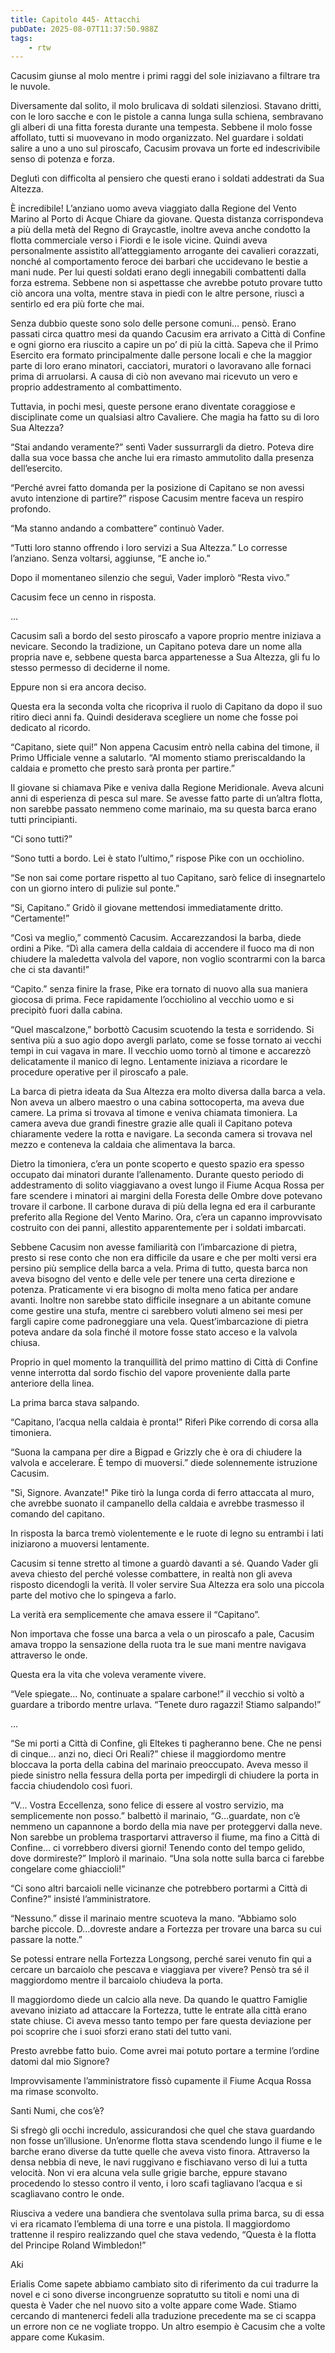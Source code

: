 ```yaml
---
title: Capitolo 445- Attacchi
pubDate: 2025-08-07T11:37:50.988Z
tags:
    - rtw
---
```











Cacusim giunse al molo mentre i primi raggi del sole iniziavano a filtrare tra le nuvole.


Diversamente dal solito, il molo brulicava di soldati silenziosi. Stavano dritti, con le loro sacche e con le pistole a canna lunga sulla schiena, sembravano gli alberi di una fitta foresta durante una tempesta. Sebbene il molo fosse affollato, tutti si muovevano in modo organizzato. Nel guardare i soldati salire a uno a uno sul piroscafo, Cacusim provava un forte ed indescrivibile senso di potenza e forza.


Deglutì con difficolta al pensiero che questi erano i soldati addestrati da Sua Altezza.


È incredibile! L’anziano uomo aveva viaggiato dalla Regione del Vento Marino al Porto di Acque Chiare da giovane. Questa distanza corrispondeva a più della metà del Regno di Graycastle, inoltre aveva anche condotto la flotta commerciale verso i Fiordi e le isole vicine. Quindi aveva personalmente assistito all’atteggiamento arrogante dei cavalieri corazzati, nonché al comportamento feroce dei barbari che uccidevano le bestie a mani nude. Per lui questi soldati erano degli innegabili combattenti dalla forza estrema. Sebbene non si aspettasse che avrebbe potuto provare tutto ciò ancora una volta, mentre stava in piedi con le altre persone, riuscì a sentirlo ed era più forte che mai.


Senza dubbio queste sono solo delle persone comuni… pensò. Erano passati circa quattro mesi da quando Cacusim era arrivato a Città di Confine e ogni giorno era riuscito a capire un po’ di più la città. Sapeva che il Primo Esercito era formato principalmente dalle persone locali e che la maggior parte di loro erano minatori, cacciatori, muratori o lavoravano alle fornaci prima di arruolarsi. A causa di ciò non avevano mai ricevuto un vero e proprio addestramento al combattimento.


Tuttavia, in pochi mesi, queste persone erano diventate coraggiose e disciplinate come un qualsiasi altro Cavaliere. Che magia ha fatto su di loro Sua Altezza?


“Stai andando veramente?” sentì Vader sussurrargli da dietro. Poteva dire dalla sua voce bassa che anche lui era rimasto ammutolito dalla presenza dell’esercito.


“Perché avrei fatto domanda per la posizione di Capitano se non avessi avuto intenzione di partire?” rispose Cacusim mentre faceva un respiro profondo.


“Ma stanno andando a combattere” continuò Vader.


“Tutti loro stanno offrendo i loro servizi a Sua Altezza.” Lo corresse l’anziano. Senza voltarsi, aggiunse, “E anche io.”


Dopo il momentaneo silenzio che seguì, Vader implorò “Resta vivo.”


Cacusim fece un cenno in risposta.


…


Cacusim salì a bordo del sesto piroscafo a vapore proprio mentre iniziava a nevicare. Secondo la tradizione, un Capitano poteva dare un nome alla propria nave e, sebbene questa barca appartenesse a Sua Altezza, gli fu lo stesso permesso di deciderne il nome.


Eppure non si era ancora deciso.


Questa era la seconda volta che ricopriva il ruolo di Capitano da dopo il suo ritiro dieci anni fa. Quindi desiderava scegliere un nome che fosse poi dedicato al ricordo.


“Capitano, siete qui!” Non appena Cacusim entrò nella cabina del timone, il Primo Ufficiale venne a salutarlo. “Al momento stiamo preriscaldando la caldaia e prometto che presto sarà pronta per partire.”


Il giovane si chiamava Pike e veniva dalla Regione Meridionale. Aveva alcuni anni di esperienza di pesca sul mare. Se avesse fatto parte di un’altra flotta, non sarebbe passato nemmeno come marinaio, ma su questa barca erano tutti principianti.


“Ci sono tutti?”


“Sono tutti a bordo. Lei è stato l’ultimo,” rispose Pike con un occhiolino.


“Se non sai come portare rispetto al tuo Capitano, sarò felice di insegnartelo con un giorno intero di pulizie sul ponte.”


“Si, Capitano.” Gridò il giovane mettendosi immediatamente dritto. “Certamente!”


“Così va meglio,” commentò Cacusim. Accarezzandosi la barba, diede ordini a Pike. “Dì alla camera della caldaia di accendere il fuoco ma di non chiudere la maledetta valvola del vapore, non voglio scontrarmi con la barca che ci sta davanti!”


“Capito.” senza finire la frase, Pike era tornato di nuovo alla sua maniera giocosa di prima. Fece rapidamente l’occhiolino al vecchio uomo e si precipitò fuori dalla cabina.


“Quel mascalzone,” borbottò Cacusim scuotendo la testa e sorridendo. Si sentiva più a suo agio dopo avergli parlato, come se fosse tornato ai vecchi tempi in cui vagava in mare. Il vecchio uomo tornò al timone e accarezzò delicatamente il manico di legno. Lentamente iniziava a ricordare le procedure operative per il piroscafo a pale.


La barca di pietra ideata da Sua Altezza era molto diversa dalla barca a vela. Non aveva un albero maestro o una cabina sottocoperta, ma aveva due camere. La prima si trovava al timone e veniva chiamata timoniera. La camera aveva due grandi finestre grazie alle quali il Capitano poteva chiaramente vedere la rotta e navigare. La seconda camera si trovava nel mezzo e conteneva la caldaia che alimentava la barca.


Dietro la timoniera, c’era un ponte scoperto e questo spazio era spesso occupato dai minatori durante l’allenamento. Durante questo periodo di addestramento di solito viaggiavano a ovest lungo il Fiume Acqua Rossa per fare scendere i minatori ai margini della Foresta delle Ombre dove potevano trovare il carbone. Il carbone durava di più della legna ed era il carburante preferito alla Regione del Vento Marino. Ora, c’era un capanno improvvisato costruito con dei panni, allestito apparentemente per i soldati imbarcati.


Sebbene Cacusim non avesse familiarità con l’imbarcazione di pietra, presto si rese conto che non era difficile da usare e che per molti versi era persino più semplice della barca a vela. Prima di tutto, questa barca non aveva bisogno del vento e delle vele per tenere una certa direzione e potenza. Praticamente vi era bisogno di molta meno fatica per andare avanti. Inoltre non sarebbe stato difficile insegnare a un abitante comune come gestire una stufa, mentre ci sarebbero voluti almeno sei mesi per fargli capire come padroneggiare una vela. Quest’imbarcazione di pietra poteva andare da sola finché il motore fosse stato acceso e la valvola chiusa.


Proprio in quel momento la tranquillità del primo mattino di Città di Confine venne interrotta dal sordo fischio del vapore proveniente dalla parte anteriore della linea.


La prima barca stava salpando.


“Capitano, l’acqua nella caldaia è pronta!” Riferì Pike correndo di corsa alla timoniera.


“Suona la campana per dire a Bigpad e Grizzly che è ora di chiudere la valvola e accelerare. È tempo di muoversi.” diede solennemente istruzione Cacusim.


"Sì, Signore. Avanzate!" Pike tirò la lunga corda di ferro attaccata al muro, che avrebbe suonato il campanello della caldaia e avrebbe trasmesso il comando del capitano.


In risposta la barca tremò violentemente e le ruote di legno su entrambi i lati iniziarono a muoversi lentamente.


Cacusim si tenne stretto al timone a guardò davanti a sé. Quando Vader gli aveva chiesto del perché volesse combattere, in realtà non gli aveva risposto dicendogli la verità. Il voler servire Sua Altezza era solo una piccola parte del motivo che lo spingeva a farlo.


La verità era semplicemente che amava essere il “Capitano”.


Non importava che fosse una barca a vela o un piroscafo a pale, Cacusim amava troppo la sensazione della ruota tra le sue mani mentre navigava attraverso le onde.


Questa era la vita che voleva veramente vivere.


“Vele spiegate… No, continuate a spalare carbone!” il vecchio si voltò a guardare a tribordo mentre urlava. “Tenete duro ragazzi! Stiamo salpando!”


…


“Se mi porti a Città di Confine, gli Eltekes ti pagheranno bene. Che ne pensi di cinque… anzi no, dieci Ori Reali?” chiese il maggiordomo mentre bloccava la porta della cabina del marinaio preoccupato. Aveva messo il piede sinistro nella fessura della porta per impedirgli di chiudere la porta in faccia chiudendolo così fuori.


“V… Vostra Eccellenza, sono felice di essere al vostro servizio, ma semplicemente non posso.” balbettò il marinaio, “G…guardate, non c’è nemmeno un capannone a bordo della mia nave per proteggervi dalla neve. Non sarebbe un problema trasportarvi attraverso il fiume, ma fino a Città di Confine… ci vorrebbero diversi giorni! Tenendo conto del tempo gelido, dove dormireste?” Implorò il marinaio. “Una sola notte sulla barca ci farebbe congelare come ghiaccioli!”


“Ci sono altri barcaioli nelle vicinanze che potrebbero portarmi a Città di Confine?” insisté l’amministratore.


“Nessuno.” disse il marinaio mentre scuoteva la mano. “Abbiamo solo barche piccole. D…dovreste andare a Fortezza per trovare una barca su cui passare la notte.”


Se potessi entrare nella Fortezza Longsong, perché sarei venuto fin qui a cercare un barcaiolo che pescava e viaggiava per vivere? Pensò tra sé il maggiordomo mentre il barcaiolo chiudeva la porta.


Il maggiordomo diede un calcio alla neve. Da quando le quattro Famiglie avevano iniziato ad attaccare la Fortezza, tutte le entrate alla città erano state chiuse. Ci aveva messo tanto tempo per fare questa deviazione per poi scoprire che i suoi sforzi erano stati del tutto vani.


Presto avrebbe fatto buio. Come avrei mai potuto portare a termine l’ordine datomi dal mio Signore?


Improvvisamente l’amministratore fissò cupamente il Fiume Acqua Rossa ma rimase sconvolto.


Santi Numi, che cos’è?


Si sfregò gli occhi incredulo, assicurandosi che quel che stava guardando non fosse un’illusione. Un’enorme flotta stava scendendo lungo il fiume e le barche erano diverse da tutte quelle che aveva visto finora. Attraverso la densa nebbia di neve, le navi ruggivano e fischiavano verso di lui a tutta velocità. Non vi era alcuna vela sulle grigie barche, eppure stavano procedendo lo stesso contro il vento, i loro scafi tagliavano l’acqua e si scagliavano contro le onde.


Riusciva a vedere una bandiera che sventolava sulla prima barca, su di essa vi era ricamato l’emblema di una torre e una pistola. Il maggiordomo trattenne il respiro realizzando quel che stava vedendo, “Questa è la flotta del Principe Roland Wimbledon!”






Aki 


 


 Erialis Come sapete abbiamo cambiato sito di riferimento da cui tradurre la novel e ci sono diverse incongruenze sopratutto su titoli e nomi una di questa è Vader che nel nuovo sito a volte appare come Wade. Stiamo cercando di mantenerci fedeli alla traduzione precedente ma se ci scappa un errore non ce ne vogliate troppo. Un altro esempio è Cacusim che a volte appare come Kukasim. 
                                


                                



